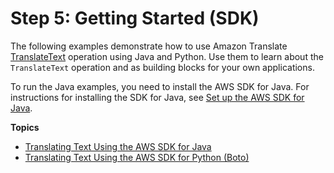 # Step 5: Getting Started \(SDK\)<a name="get-started-sdk"></a>

The following examples demonstrate how to use Amazon Translate [TranslateText](API_TranslateText.md) operation using Java and Python\. Use them to learn about the `TranslateText` operation and as building blocks for your own applications\.

To run the Java examples, you need to install the AWS SDK for Java\. For instructions for installing the SDK for Java, see [Set up the AWS SDK for Java](http://docs.aws.amazon.com/sdk-for-java/v1/developer-guide/setup-install.html)\.

**Topics**
+ [Translating Text Using the AWS SDK for Java](examples-java.md)
+ [Translating Text Using the AWS SDK for Python \(Boto\)](examples-python.md)